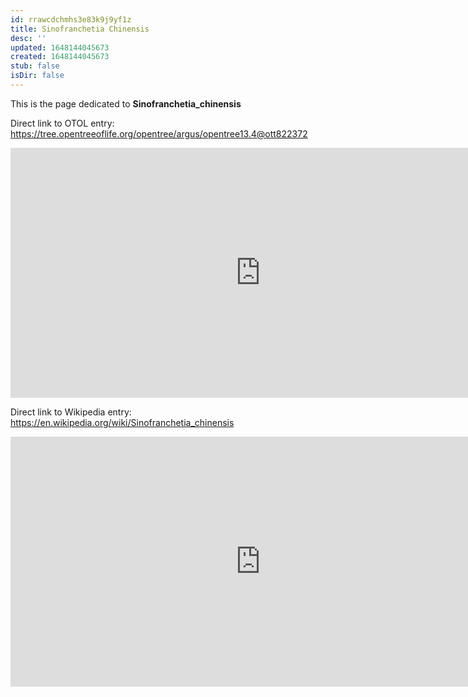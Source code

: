 ```yaml
---
id: rrawcdchmhs3e83k9j9yf1z
title: Sinofranchetia Chinensis
desc: ''
updated: 1648144045673
created: 1648144045673
stub: false
isDir: false
---
```

This is the page dedicated to **Sinofranchetia_chinensis**


Direct link to OTOL entry: https://tree.opentreeoflife.org/opentree/argus/opentree13.4@ott822372



<html>
    <body>
    <iframe src="https://tree.opentreeoflife.org/opentree/argus/opentree13.4@ott822372"
    width="800" height="400" frameborder="0" allowfullscreen> </iframe>
    </body>
</html>
    


Direct link to Wikipedia entry: https://en.wikipedia.org/wiki/Sinofranchetia_chinensis



<html>
    <body>
    <iframe src="https://en.wikipedia.org/wiki/Sinofranchetia_chinensis"
    width="800" height="400" frameborder="0" allowfullscreen> </iframe>
    </body>
</html>
    
